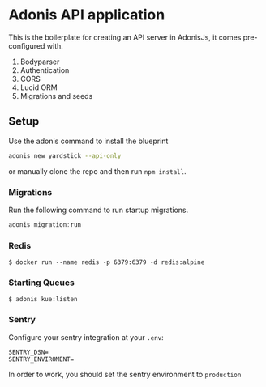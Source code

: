 # Adonis API application

This is the boilerplate for creating an API server in AdonisJs, it comes pre-configured with.

1. Bodyparser
2. Authentication
3. CORS
4. Lucid ORM
5. Migrations and seeds

## Setup

Use the adonis command to install the blueprint

```bash
adonis new yardstick --api-only
```

or manually clone the repo and then run `npm install`.

### Migrations

Run the following command to run startup migrations.

```js
adonis migration:run
```

### Redis

`$ docker run --name redis -p 6379:6379 -d redis:alpine`

### Starting Queues

`$ adonis kue:listen`

### Sentry

Configure your sentry integration at your `.env`:

```
SENTRY_DSN=
SENTRY_ENVIROMENT=
```

In order to work, you should set the sentry environment to `production`
